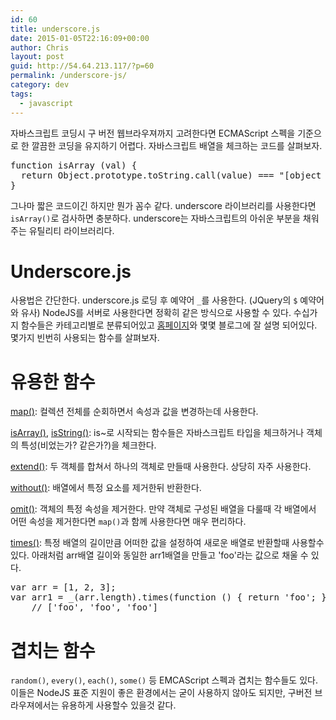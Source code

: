 ```yaml
---
id: 60
title: underscore.js
date: 2015-01-05T22:16:09+00:00
author: Chris
layout: post
guid: http://54.64.213.117/?p=60
permalink: /underscore-js/
category: dev
tags:
  - javascript
---
```

자바스크립트 코딩시 구 버전 웹브라우져까지 고려한다면 ECMAScript 스펙을 기준으로 한 깔끔한 코딩을 유지하기 어렵다. 자바스크립트 배열을 체크하는 코드를 살펴보자.

<pre class="lang:js decode:true" title="Kangax의 타입체크 ">function isArray (val) {
  return Object.prototype.toString.call(value) === "[object Array]";
}</pre>

그나마 짧은 코드이긴 하지만 뭔가 꼼수 같다. underscore 라이브러리를 사용한다면 <code>isArray()</code>로 검사하면 충분하다. underscore는 자바스크립트의 아쉬운 부분을 채워주는 유틸리티 라이브러리다.

<h1>Underscore.js</h1>

사용법은 간단한다. underscore.js 로딩 후 예약어 <code>_</code>를 사용한다. (JQuery의 <code>$</code> 예약어와 유사) NodeJS를 서버로 사용한다면 정확히 같은 방식으로 사용할 수 있다. 수십가지 함수들은 카테고리별로 분류되어있고 <a href="http://underscorejs.org">홈페이지</a>와 몇몇 블로그에 잘 설명 되어있다. 몇가지 빈번히 사용되는 함수를 살펴보자.

<h1>유용한 함수</h1>

<a href="http://underscorejs.org/#map">map()</a>: 컬렉션 전체를 순회하면서 속성과 값을 변경하는데 사용한다.

<a href="http://underscorejs.org/#isArray">isArray()</a>, <a href="http://underscorejs.org/#isString">isString()</a>: is~로 시작되는 함수들은 자바스크립트 타입을 체크하거나 객체의 특성(비었는가? 같은가?)을 체크한다.

<a href="http://underscorejs.org/#extend">extend()</a>: 두 객체를 합쳐서 하나의 객체로 만들때 사용한다. 상당히 자주 사용한다.

<a href="http://underscorejs.org/#without">without()</a>: 배열에서 특정 요소를 제거한뒤 반환한다.

<a href="http://underscorejs.org/#omit">omit()</a>: 객체의 특정 속성을 제거한다. 만약 객체로 구성된 배열을 다룰때 각 배열에서 어떤 속성을 제거한다면 <code>map()</code>과 함께 사용한다면 매우 편리하다.

<a href="http://underscorejs.org/#times">times()</a>: 특정 배열의 길이만큼 어떠한 값을 설정하여 새로운 배열로 반환할때 사용할수 있다. 아래처럼 arr배열 길이와 동일한 arr1배열을 만들고 'foo'라는 값으로 채울 수 있다.

<pre class="lang:js decode:true  ">var arr = [1, 2, 3];
var arr1 = _(arr.length).times(function () { return 'foo'; });
    // ['foo', 'foo', 'foo']</pre>

<h1>겹치는 함수</h1>

<code>random()</code>, <code>every()</code>, <code>each()</code>, <code>some()</code> 등 EMCAScript 스펙과 겹치는 함수들도 있다. 이들은 NodeJS 표준 지원이 좋은 환경에서는 굳이 사용하지 않아도 되지만, 구버전 브라우져에서는 유용하게 사용할수 있을것 같다.

&nbsp;
